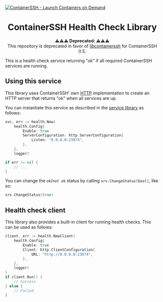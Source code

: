 [![ContainerSSH - Launch Containers on Demand](https://containerssh.github.io/images/logo-for-embedding.svg)](https://containerssh.io/)

<!--suppress HtmlDeprecatedAttribute -->
<h1 align="center">ContainerSSH Health Check Library</h1>

<p align="center"><strong>⚠⚠⚠ Deprecated: ⚠⚠⚠</strong><br />This repository is deprecated in favor of <a href="https://github.com/ContainerSSH/libcontainerssh">libcontainerssh</a> for ContainerSSH 0.5.</p>

This is a health check service returning "ok" if all required ContainerSSH services are running.

## Using this service 

This library uses ContainerSSH' own [HTTP](https://github.com/containerssh/http) implementation to create an HTTP server that returns "ok" when all services are up.

You can instantiate this service as described in the [service library](https://github.com/containerssh/service) as follows:

```go
svc, err := health.New(
    health.Config{
        Enable: true
        ServerConfiguration: http.ServerConfiguration{
            Listen: "0.0.0.0:23074",
        },
    },
    logger)

if err != nil {
    // ...
}
```

You can change the `ok`/`not ok` status by calling `srv.ChangeStatus(bool)`, like so:

```go
srv.ChangeStatus(true)
```

## Health check client

This library also provides a built-in client for running health checks. This can be used as follows:

```go
client, err := health.NewClient(
    health.Config{
        Enable: true
        Client: http.ClientConfiguration{
            URL: "http://0.0.0.0:23074",
        },
    },
    logger)
)
if client.Run() {
    // Success
} else {
    // Failed
}
```
